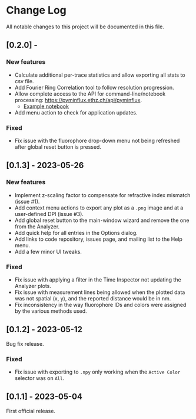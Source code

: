 # Change Log

All notable changes to this project will be documented in this file.

## [0.2.0] - 

### New features

* Calculate additional per-trace statistics and allow exporting all stats to csv file.
* Add Fourier Ring Correlation tool to follow resolution progression.
* Allow complete access to the API for command-line/notebook processing: https://pyminflux.ethz.ch/api/pyminflux.
  * [Example notebook](examples/processing.ipynb)
* Add menu action to check for application updates.

### Fixed

* Fix issue with the fluorophore drop-down menu not being refreshed after global reset button is pressed.

## [0.1.3] - 2023-05-26

### New features

* Implement z-scaling factor to compensate for refractive index mismatch (issue #1).
* Add context menu actions to export any plot as a `.png` image and at a user-defined DPI (issue #3).
* Add global reset button to the main-window wizard and remove the one from the Analyzer.
* Add quick help for all entries in the Options dialog.
* Add links to code repository, issues page, and mailing list to the Help menu.
* Add a few minor UI tweaks.

### Fixed

* Fix issue with applying a filter in the Time Inspector not updating the Analyzer plots.
* Fix issue with measurement lines being allowed when the plotted data was not spatial (x, y), and the reported distance would be in nm.
* Fix inconsistency in the way fluorophore IDs and colors were assigned by the various methods used.

## [0.1.2] - 2023-05-12

Bug fix release.

### Fixed

* Fix issue with exporting to `.npy` only working when the `Active Color` selector was on `All`.

## [0.1.1] - 2023-05-04

First official release.
